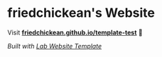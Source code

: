
# friedchickean's Website

Visit **[friedchickean.github.io/template-test](https://friedchickean.github.io/template-test)** 🚀

_Built with [Lab Website Template](https://greene-lab.gitbook.io/lab-website-template-docs)_
